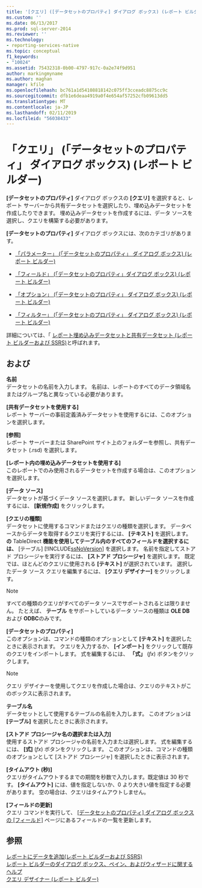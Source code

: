```yaml
---
title: '[クエリ] ([データセットのプロパティ] ダイアログ ボックス) (レポート ビルダー) | Microsoft Docs'
ms.custom: ''
ms.date: 06/13/2017
ms.prod: sql-server-2014
ms.reviewer: ''
ms.technology:
- reporting-services-native
ms.topic: conceptual
f1_keywords:
- "10024"
ms.assetid: 75432318-0b00-4797-917c-0a2e74f9d951
author: markingmyname
ms.author: maghan
manager: kfile
ms.openlocfilehash: bc761a1d54108818142c075ff3cceadc8875cc9c
ms.sourcegitcommit: dfb1e6deaa4919a0f4e654af57252cfb09613dd5
ms.translationtype: MT
ms.contentlocale: ja-JP
ms.lasthandoff: 02/11/2019
ms.locfileid: "56038433"
---
```

# <a name="dataset-properties-dialog-box-query-report-builder"></a>「クエリ」 (「データセットのプロパティ」 ダイアログ ボックス) (レポート ビルダー)
  **[データセットのプロパティ]** ダイアログ ボックスの **[クエリ]** を選択すると、レポート サーバーから共有データセットを選択したり、埋め込みデータセットを作成したりできます。 埋め込みデータセットを作成するには、データ ソースを選択し、クエリを構築する必要があります。  
  
 **[データセットのプロパティ]** ダイアログ ボックスには、次のカテゴリがあります。  
  
-   [「パラメーター」 (「データセットのプロパティ」 ダイアログ ボックス) &#40;レポート ビルダー&#41;](../dataset-properties-dialog-box-parameters-report-builder.md)  
  
-   [「フィールド」 (「データセットのプロパティ」ダイアログ ボックス) &#40;レポート ビルダー&#41;](../dataset-properties-dialog-box-fields-report-builder.md)  
  
-   [「オプション」 (「データセットのプロパティ」 ダイアログ ボックス) &#40;レポート ビルダー&#41;](dataset-properties-dialog-box-options-report-builder.md)  
  
-   [「フィルター」 (「データセットのプロパティ」 ダイアログ ボックス) &#40;レポート ビルダー&#41;](../dataset-properties-dialog-box-filters-report-builder.md)  
  
 詳細については、「 [レポート埋め込みデータセットと共有データセット &#40;レポート ビルダーおよび SSRS&#41;](report-embedded-datasets-and-shared-datasets-report-builder-and-ssrs.md)と呼ばれます。  
  
## <a name="options"></a>および  
 **名前**  
 データセットの名前を入力します。 名前は、レポートのすべてのデータ領域名またはグループ名と異なっている必要があります。  
  
 **[共有データセットを使用する]**  
 レポート サーバーの事前定義済みデータセットを使用するには、このオプションを選択します。  
  
 **[参照]**  
 レポート サーバーまたは SharePoint サイト上のフォルダーを参照し、共有データセット (.rsd) を選択します。  
  
 **[レポート内の埋め込みデータセットを使用する]**  
 このレポートでのみ使用されるデータセットを作成する場合は、このオプションを選択します。  
  
 **[データ ソース]**  
 データセットが基づくデータ ソースを選択します。 新しいデータ ソースを作成するには、 **[新規作成]** をクリックします。  
  
 **[クエリの種類]**  
 データセットに使用するコマンドまたはクエリの種類を選択します。 データベースからデータを取得するクエリを実行するには、 **[テキスト]** を選択します。 **の** TableDirect **機能を使用してテーブル内のすべてのフィールドを選択するには、** [テーブル] [!INCLUDE[ssNoVersion](../../includes/ssnoversion-md.md)] を選択します。 名前を指定してストアド プロシージャを実行するには、 **[ストアド プロシージャ]** を選択します。 既定では、ほとんどのクエリに使用される **[テキスト]** が選択されています。 選択したデータ ソース クエリを編集するには、 **[クエリ デザイナー]** をクリックします。  
  
> [!NOTE]  
>  すべての種類のクエリがすべてのデータ ソースでサポートされるとは限りません。 たとえば、 **テーブル** をサポートしているデータ ソースの種類は **OLE DB** および **ODBC**のみです。  
  
 **[データセットのプロパティ]**  
 このオプションは、コマンドの種類のオプションとして **[テキスト]** を選択したときに表示されます。 クエリを入力するか、 **[インポート]** をクリックして既存のクエリをインポートします。 式を編集するには、 **「式」** (*fx*) ボタンをクリックします。  
  
> [!NOTE]  
>  クエリ デザイナーを使用してクエリを作成した場合は、クエリのテキストがこのボックスに表示されます。  
  
 **テーブル名**  
 データセットとして使用するテーブルの名前を入力します。 このオプションは **[テーブル]** を選択したときに表示されます。  
  
 **[ストアド プロシージャ名の選択または入力]**  
 使用するストアド プロシージャの名前を入力または選択します。 式を編集するには、 **[式]** (*fx*) ボタンをクリックします。 このオプションは、コマンドの種類のオプションとして [ストアド プロシージャ] を選択したときに表示されます。  
  
 **[タイムアウト (秒)]**  
 クエリがタイムアウトするまでの期間を秒数で入力します。既定値は 30 秒です。 **[タイムアウト]** には、値を指定しないか、0 より大きい値を指定する必要があります。 空の場合は、クエリはタイムアウトしません。  
  
 **[フィールドの更新]**  
 クエリ コマンドを実行して、 [[データセットのプロパティ] ダイアログ ボックスの [フィールド]](../dataset-properties-dialog-box-fields-report-builder.md) ページにあるフィールドの一覧を更新します。  
  
## <a name="see-also"></a>参照  
 [レポートにデータを追加&#40;レポート ビルダーおよび SSRS&#41;](report-datasets-ssrs.md)   
 [レポート ビルダーのダイアログ ボックス、ペイン、およびウィザードに関するヘルプ](../report-builder-help-for-dialog-boxes-panes-and-wizards.md)   
 [クエリ デザイナー &#40;レポート ビルダー&#41;](../query-designers-report-builder.md)  
  
  
